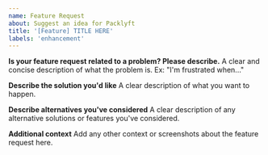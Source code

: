 ```yaml
---
name: Feature Request
about: Suggest an idea for Packlyft
title: '[Feature] TITLE HERE'
labels: 'enhancement'
---
```


**Is your feature request related to a problem? Please describe.**
A clear and concise description of what the problem is. Ex: "I'm frustrated when..."

**Describe the solution you'd like**
A clear description of what you want to happen.

**Describe alternatives you've considered**
A clear description of any alternative solutions or features you've considered.

**Additional context**
Add any other context or screenshots about the feature request here.
